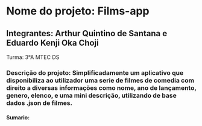 # Nome do projeto: Films-app
## Integrantes: Arthur Quintino de Santana e Eduardo Kenji Oka Choji 
  Turma: 3°A MTEC DS
### Descrição do projeto: Simplificadamente um aplicativo que disponibiliza ao utilizador uma serie de filmes de comedia com direito a diversas informações como nome, ano de lançamento, genero, elenco, e uma mini descrição, utilizando de base dados .json de filmes.
#### Sumario:
